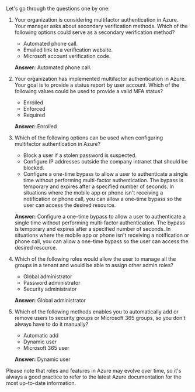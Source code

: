 Let's go through the questions one by one:

1. Your organization is considering multifactor authentication in Azure. Your manager asks about secondary verification methods. Which of the following options could serve as a secondary verification method?
   
   - Automated phone call.
   - Emailed link to a verification website.
   - Microsoft account verification code.

   **Answer:** Automated phone call.

2. Your organization has implemented multifactor authentication in Azure. Your goal is to provide a status report by user account. Which of the following values could be used to provide a valid MFA status?
   
   - Enrolled
   - Enforced
   - Required

   **Answer:** Enrolled

3. Which of the following options can be used when configuring multifactor authentication in Azure?
   
   - Block a user if a stolen password is suspected.
   - Configure IP addresses outside the company intranet that should be blocked.
   - Configure a one-time bypass to allow a user to authenticate a single time without performing multi-factor authentication. The bypass is temporary and expires after a specified number of seconds. In situations where the mobile app or phone isn't receiving a notification or phone call, you can allow a one-time bypass so the user can access the desired resource.

   **Answer:** Configure a one-time bypass to allow a user to authenticate a single time without performing multi-factor authentication. The bypass is temporary and expires after a specified number of seconds. In situations where the mobile app or phone isn't receiving a notification or phone call, you can allow a one-time bypass so the user can access the desired resource.

4. Which of the following roles would allow the user to manage all the groups in a tenant and would be able to assign other admin roles?
   
   - Global administrator
   - Password administrator
   - Security administrator

   **Answer:** Global administrator

5. Which of the following methods enables you to automatically add or remove users to security groups or Microsoft 365 groups, so you don't always have to do it manually?
   
   - Automatic add
   - Dynamic user
   - Microsoft 365 user

   **Answer:** Dynamic user

Please note that roles and features in Azure may evolve over time, so it's always a good practice to refer to the latest Azure documentation for the most up-to-date information.